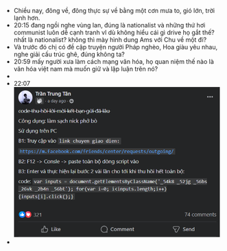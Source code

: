 - Chiều nay, đông về, đông thực sự về bằng một cơn mưa to, gió lớn, trời lạnh hơn.
- 20:15 đang ngồi nghe vùng lan, đúng là nationalist và những thứ hơi communist luôn dễ cạnh tranh vl dù không hiểu cái gì drive họ gắt thế? nhất là nationalist? không thì mày hình dung Ams với Chu về một đi?
- Và trước đó chị có đề cập truyện người Pháp nghèo, Hoa giàu yêu nhau, nghe giải cấu trúc ghê, đúng không ta?
- 20:59 mấy người xưa làm cách mạng văn hóa, họ quan niệm thế nào là văn hóa việt nam mà muốn giữ và lập luận trên nó?
-
- 22:07 ![image.png](../assets/image_1699801650053_0.png)
-